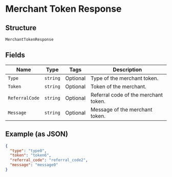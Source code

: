 
# Merchant Token Response

## Structure

`MerchantTokenResponse`

## Fields

| Name | Type | Tags | Description |
|  --- | --- | --- | --- |
| `Type` | `string` | Optional | Type of the merchant token. |
| `Token` | `string` | Optional | Token of the merchant. |
| `ReferralCode` | `string` | Optional | Referral code of the merchant token. |
| `Message` | `string` | Optional | Message of the merchant token. |

## Example (as JSON)

```json
{
  "type": "type0",
  "token": "token6",
  "referral_code": "referral_code2",
  "message": "message0"
}
```


